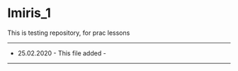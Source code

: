 # Imiris_1
This is testing repository, for prac lessons

--------------------------------------------
- 25.02.2020  - This file added            -
--------------------------------------------
